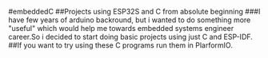 #embeddedC
##Projects using ESP32S and C from absolute beginning
###I have few years of arduino backround, but i wanted to do something more "useful" which would help me towards embedded systems engineer career.So i decided to start doing basic projects using just C and ESP-IDF. 
##If you want to try using these C programs run them in PlarformIO. 
